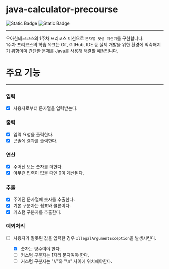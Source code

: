 # java-calculator-precourse

![Static Badge](https://img.shields.io/badge/precourse-week1-green)
![Static Badge](https://img.shields.io/badge/test_passed-0%2F12-blue)

---
우아한테크코스의 1주차 프리코스 미션으로 `문자열 덧셈 계산기`를 구현합니다. <br>
1주차 프리코스의 학습 목표는 Git, GitHub, IDE 등 실제 개발을 위한 환경에 익숙해지기 위함이며
간단한 문제를 Java를 사용해 해결할 예정입니다.

# 주요 기능

---

### 입력

- [x] 사용자로부터 문자열을 입력받는다.

### 출력

- [x] 입력 요청을 출력한다.
- [x] 콘솔에 결과를 출력한다.

### 연산

- [x] 주어진 모든 숫자를 더한다.
- [x] 아무런 입력이 없을 때엔 0이 계산된다.

### 추출

- [x] 주어진 문자열에 숫자를 추출한다.
- [x] 기본 구분자는 쉽표와 콜론이다.
- [x] 커스텀 구분자를 추출한다.

### 예외처리

- [ ] 사용자가 잘못된 값을 입력한 경우 `IllegalArgumentException`을 발생시킨다.

    - [x] 숫자는 양수여야 한다.
    - [ ] 커스텀 구분자는 1자리 문자여야 한다.
    - [ ] 커스텀 구분자는 "//"와 "\n" 사이에 위치해야한다.
